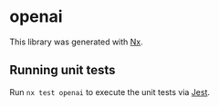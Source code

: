 # openai

This library was generated with [Nx](https://nx.dev).

## Running unit tests

Run `nx test openai` to execute the unit tests via [Jest](https://jestjs.io).
